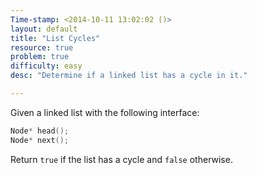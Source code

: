 ```yaml
---
Time-stamp: <2014-10-11 13:02:02 ()>
layout: default
title: "List Cycles"
resource: true
problem: true
difficulty: easy
desc: "Determine if a linked list has a cycle in it."

---
```


Given a linked list with the following interface:

```cpp
Node* head();
Node* next();
```

Return `true` if the list has a cycle and `false` otherwise.
